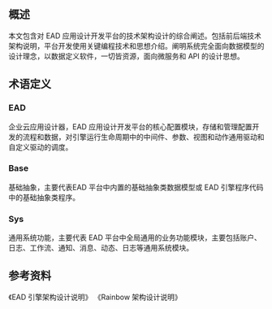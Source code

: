 ## 概述

本文包含对 EAD 应用设计开发平台的技术架构设计的综合阐述。包括前后端技术架构说明，平台开发使用关键编程技术和思想介绍。阐明系统完全面向数据模型的设计理念，以数据定义软件，一切皆资源，面向微服务和 API 的设计思想。

## 术语定义

### EAD
企业云应用设计器，EAD 应用设计开发平台的核心配置模块，存储和管理配置开发的流程和数据，对引擎运行生命周期中的中间件、参数、视图和动作通用驱动和自定义驱动的调度。

### Base
基础抽象，主要代表EAD 平台中内置的基础抽象类数据模型或 EAD 引擎程序代码中的基础抽象类程序。

### Sys
通用系统功能，主要代表 EAD 平台中全局通用的业务功能模块，主要包括账户、日志、工作流、通知、消息、动态、日志等通用系统模块。

## 参考资料

《EAD 引擎架构设计说明》
《Rainbow 架构设计说明》